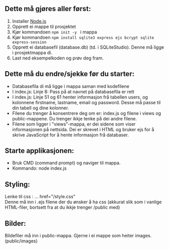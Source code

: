 <h2>Dette må gjøres aller først: </h2>
<ol>
 <li> Installer <a href="https://nodejs.org/en">Node.js</a></li>
<li>Opprett ei mappe til prosjektet</li>
<li> Kjør kommandoen <code>npm init -y </code> i mappa</li>
<li> Kjør kommandoen <code>npm install sqlite3 express ejs bcrypt sqlite express-session</code></li>
 <li>Opprett ei databasefil (database.db) (td. i SQLiteStudio). Denne må ligge i prosjektmappa di. </li>
 <li>Last ned eksempelkoden og prøv deg fram.</li>
</ol>

<h2>Dette må du endre/sjekke før du starter: </h2>
<ul>
 <li> Databasefila di må ligge i mappa saman med kodefilene</li>
 <li>I index.js: Linje 8: Pass på at navnet på databasefila er rett </li>
 <li>I index.js: Linje 51 og 61  henter informasjon frå tabellen users, og kolonnene firstname, lastname, email og password. Desse må passe til din tabell og dine kolonner. </li>
 <li>Filene du trenger å konsentrere deg om er: index.js og filene i views og public-mappene. Du trenger ikkje tenke på dei andre filene. </li>
 <li>Filene som ligger i "views"-mappa, er dei sidene som viser informasjonen på nettsida. Dei er skrevet i HTML og bruker ejs for å skrive JavaScript for å hente informasjon frå databaser.</li>
</ul>


<h2>Starte applikasjonen: </h2>
<ul>
 <li>Bruk CMD (command prompt) og naviger til mappa.</li>
 <li>Kommando: node index.js</li>
</ul>


<h2>Styling:</h2> 

 Lenke til css : ... href="/style.css" <br>
 Denne må inn i .ejs filene der du ønsker å ha css (akkurat slik som i vanlige HTML-filer, bortsett fra at du ikkje trenger /public med)


<h2>Bilder:</h2> 
Bildefiler må inn i public-mappa. Gjerne i ei mappe som heiter images. (public/images)

